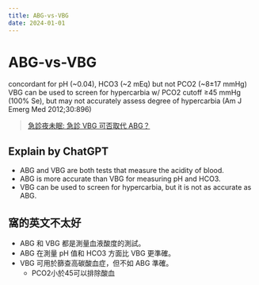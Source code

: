 ```yaml
---
title: ABG-vs-VBG
date: 2024-01-01
---
```

# ABG-vs-VBG

concordant for pH (~0.04), HCO3 (~2 mEq) but not PCO2 (~8±17 mmHg)
VBG can be used to screen for hypercarbia w/ PCO2 cutoff ≥45 mmHg (100% Se),
but may not accurately assess degree of hypercarbia (Am J Emerg Med 2012;30:896)

> [急診夜未眠: 急診 VBG 可否取代 ABG？](http://decode-medicine.blogspot.com/2016/11/vbg-abg_12.html)


## Explain by ChatGPT

- ABG and VBG are both tests that measure the acidity of blood.
- ABG is more accurate than VBG for measuring pH and HCO3.
- VBG can be used to screen for hypercarbia, but it is not as accurate as ABG.

## 窩的英文不太好

- ABG 和 VBG 都是測量血液酸度的測試。
- ABG 在測量 pH 值和 HCO3 方面比 VBG 更準確。
- VBG 可用於篩查高碳酸血症，但不如 ABG 準確。
	- PCO2小於45可以排除酸血
